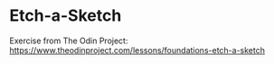 # Etch-a-Sketch

Exercise from The Odin Project: <https://www.theodinproject.com/lessons/foundations-etch-a-sketch>
